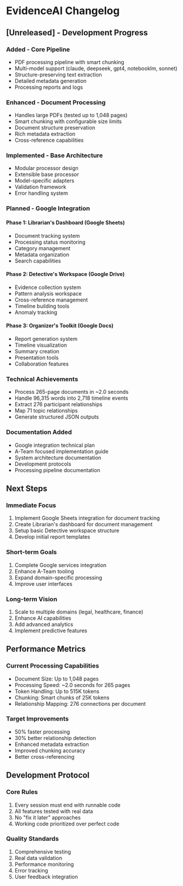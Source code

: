 # EvidenceAI Changelog

## [Unreleased] - Development Progress

### Added - Core Pipeline
- PDF processing pipeline with smart chunking
- Multi-model support (claude, deepseek, gpt4, notebooklm, sonnet)
- Structure-preserving text extraction
- Detailed metadata generation
- Processing reports and logs

### Enhanced - Document Processing
- Handles large PDFs (tested up to 1,048 pages)
- Smart chunking with configurable size limits
- Document structure preservation
- Rich metadata extraction
- Cross-reference capabilities

### Implemented - Base Architecture
- Modular processor design
- Extensible base processor
- Model-specific adapters
- Validation framework
- Error handling system

### Planned - Google Integration

#### Phase 1: Librarian's Dashboard (Google Sheets)
- Document tracking system
- Processing status monitoring
- Category management
- Metadata organization
- Search capabilities

#### Phase 2: Detective's Workspace (Google Drive)
- Evidence collection system
- Pattern analysis workspace
- Cross-reference management
- Timeline building tools
- Anomaly tracking

#### Phase 3: Organizer's Toolkit (Google Docs)
- Report generation system
- Timeline visualization
- Summary creation
- Presentation tools
- Collaboration features

### Technical Achievements
- Process 265-page documents in ~2.0 seconds
- Handle 96,315 words into 2,718 timeline events
- Extract 276 participant relationships
- Map 71 topic relationships
- Generate structured JSON outputs

### Documentation Added
- Google integration technical plan
- A-Team focused implementation guide
- System architecture documentation
- Development protocols
- Processing pipeline documentation

## Next Steps

### Immediate Focus
1. Implement Google Sheets integration for document tracking
2. Create Librarian's dashboard for document management
3. Setup basic Detective workspace structure
4. Develop initial report templates

### Short-term Goals
1. Complete Google services integration
2. Enhance A-Team tooling
3. Expand domain-specific processing
4. Improve user interfaces

### Long-term Vision
1. Scale to multiple domains (legal, healthcare, finance)
2. Enhance AI capabilities
3. Add advanced analytics
4. Implement predictive features

## Performance Metrics

### Current Processing Capabilities
- Document Size: Up to 1,048 pages
- Processing Speed: ~2.0 seconds for 265 pages
- Token Handling: Up to 515K tokens
- Chunking: Smart chunks of 25K tokens
- Relationship Mapping: 276 connections per document

### Target Improvements
- 50% faster processing
- 30% better relationship detection
- Enhanced metadata extraction
- Improved chunking accuracy
- Better cross-referencing

## Development Protocol

### Core Rules
1. Every session must end with runnable code
2. All features tested with real data
3. No "fix it later" approaches
4. Working code prioritized over perfect code

### Quality Standards
1. Comprehensive testing
2. Real data validation
3. Performance monitoring
4. Error tracking
5. User feedback integration

